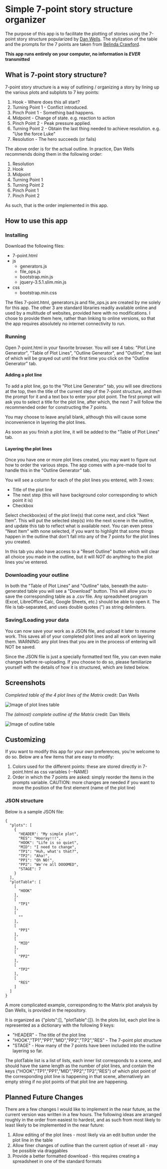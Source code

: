 # Simple 7-point story structure organizer

The purpose of this app is to facilitate the plotting of stories using the 7-point story structure popularized by
[Dan Wells](https://www.youtube.com/watch?v=KcmiqQ9NpPE&list=PLL7D_RCJrhcLzLiO17m7KcnG5WrjcUxGz&index=1).
The stylization of the table and the prompts for the 7 points are taken from
[Belinda Crawford](https://belindacrawford.com/2013/01/11/revising-hero-pantsers-beat-sheet/).

**This app runs entirely on your computer, no information is _EVER_ transmitted** 

## What is 7-point story structure?

7-point story structure is a way of outlining / organizing a story by lining up the various plots and subplots to 7 key
points:

1. Hook - Where does this all start?
2. Turning Point 1 - Conflict introduced.
3. Pinch Point 1 - Something bad happens.
4. Midpoint - Change of state. e.g. reaction to action
5. Pinch Point 2 - Peak pressure applied.
6. Turning Point 2 - Obtain the last thing needed to achieve resolution. e.g. "Use the force Luke"
7. Resolution - The hero succeeds (or fails)

The above order is for the actual outline. In practice, Dan Wells recommends doing them in the following order:

1. Resolution
2. Hook
3. Midpoint
4. Turning Point 1
5. Turning Point 2
6. Pinch Point 1
7. Pinch Point 2

As such, that is the order implemented in this app.

## How to use this app

### Installing

Download the following files:

* 7-point.html
* js
    * generators.js
    * file_ops.js
    * bootstrap.min.js
    * jquery-3.5.1.slim.min.js
* css
    * bootstrap.min.css
    
The files 7-point.html, generators.js and file_ops.js are created by me solely for this app. The other 3 are standard
libraries readily available online and used by a multitude of websites, provided here with no modifications. I chose to
provide them here, rather than linking to online versions, so that the app requires absolutely no internet connectivity
to run.

### Running

Open 7-point.html in your favorite browser. You will see 4 tabs: "Plot Line Generator", "Table of Plot Lines",
"Outline Generator", and "Outline", the last of which will be grayed out until the first time you click on the
"Outline Generator" tab.

#### Adding a plot line

To add a plot line, go to the "Plot Line Generator" tab, you will see directions at the top, then the title of the
current step of the 7-point structure, and then the prompt for it and a text box to enter your plot point. The first
prompt will ask you to select a title for the plot line, after which, the next 7 will follow the recommended order for
constructing the 7 points.

You may choose to leave any/all blank, although this will cause some inconvenience in layering the plot lines.

As soon as you finish a plot line, it will be added to the "Table of Plot Lines" tab.

#### Layering the plot lines

Once you have one or more plot lines created, you may want to figure out how to order the various steps. The app comes
with a pre-made tool to handle this in the "Outline Generator" tab.

You will see a column for each of the plot lines you entered, with 3 rows:

* Title of the plot line
* The next step (this will have background color corresponding to which point it is)
* Checkbox

Select checkbox(es) of the plot line(s) that come next, and click "Next Item". This will put the selected step(s) into
the next scene in the outline, and update this tab to reflect what is available next. You can even press "Next Item"
with none selected, if you want to highlight that some things happen in the outline that don't fall into any of the 7
points for the plot lines you created.

In this tab you also have access to a "Reset Outline" button which will clear all choice you made in the outline, but
it will _NOT_ do anything to the plot lines you've entered.

### Downloading your outline

In both the "Table of Plot Lines" and "Outline" tabs, beneath the auto-generated table you will see a "Download" button.
This will allow you to save the corresponding table as a .csv file. Any spreadsheet program (Excel, LibreOffice Calc,
Google Sheets, etc.) should be able to open it. The file is tab-separated, and uses double quotes (") as string
delimiters.

### Saving/Loading your data

You can now save your work as a JSON file, and upload it later to resume work. This saves all of your completed plot
lines and all work on layering them. WARNING: any plot lines that you are in the process of entering will NOT be saved.

Since the JSON file is just a specially formatted text file, you can even make changes before re-uploading. If you
choose to do so, please familiarize yourself with the details of how it is structured, which are listed below.

## Screenshots

*Completed table of the 4 plot lines of the Matrix* credit: Dan Wells

![Image of plot lines table](Wells_Matrix_Plot_Lines.PNG)

*The (almost) complete outline of the Matrix* credit: Dan Wells

![Image of outline table](Wells_Matrix_Layered.PNG)

## Customizing

If you want to modify this app for your own preferences, you're welcome to do so. Below are a few items that are easy
to modify:

1. Colors used for the different points: these are stored directly in 7-point.html as css variables (--NAME)
2. Order in which the 7 points are asked: simply reorder the items in the prompts variable.
CAUTION: more changes are needed if you want to move the position of the first element (name of the plot line)

### JSON structure

Below is a sample JSON file:

```
{
  "plots": [
    {
      "HEADER": "My simple plot",
      "RES": "Hooray!!!",
      "HOOK": "Life is so quiet",
      "MID": "I need to change",
      "TP1": "Huh, what's that?",
      "TP2": "Aha!",
      "PP1": "Oh NO!",
      "PP2": "We're all DOOOMED",
      "STAGE": 7
    }
  ],
  "plotTable": [
    [
      "HOOK"
    ],
    [
      "TP1"
    ],
    [
      ""
    ],
    [
      "PP1"
    ],
    [
      "MID"
    ],
    [
      "PP2"
    ],
    [
      "TP2"
    ],
    [
      "RES"
    ]
  ]
}
```

A more complicated example, corresponding to the Matrix plot analysis by Dan Wells, is provided in the repository.

It is organized as {"plots":[], "plotTable":[]}. In the plots list, each plot line is represented as a dictionary with
the following 9 keys:
* "HEADER" - The title of the plot line
* "HOOK","TP1","PP1","MID","PP2","TP2","RES" - The 7-point plot structure
* "STAGE" - How many of the 7 points have been included into the outline layering so far.

The plotTable list is a list of lists, each inner list corresponds to a scene, and should have the same length as the
number of plot lines, and contain the keys ("HOOK","TP1","PP1","MID","PP2","TP2","RES") of which plot point of the
corresponding plot line is happening in that scene, alternatively an empty string if no plot points of that plot line
are happening.

## Planned Future Changes

There are a few changes I would like to implement in the near future, as the current version was written in a few hours.
The following ideas are arranged roughly in the order from easiest to hardest, and as such from most likely to least
likely to be implemented in the near future:

1. Allow editing of the plot lines - most likely via an edit button under the plot line in the table
3. Allow finer changes of outline than the current option of reset all - may be possible via draggables
4. Provide a better formatted download - this requires creating a spreadsheet in one of the standard formats